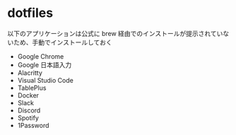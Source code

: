 # dotfiles

以下のアプリケーションは公式に brew 経由でのインストールが提示されていないため、手動でインストールしておく

- Google Chrome
- Google 日本語入力
- Alacritty
- Visual Studio Code
- TablePlus
- Docker
- Slack
- Discord
- Spotify
- 1Password
